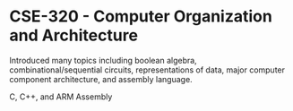 # CSE-320 - Computer Organization and Architecture

Introduced many topics including boolean algebra, combinational/sequential circuits, representations of data, major computer component architecture, and assembly language.

C, C++, and ARM Assembly
